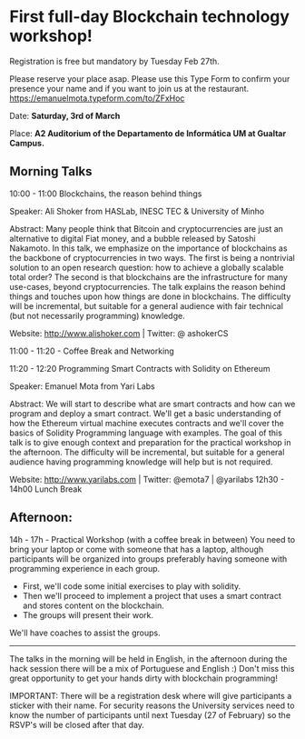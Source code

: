
# First full-day Blockchain technology workshop!

Registration is free but mandatory by Tuesday Feb 27th.

Please reserve your place asap.
Please use this Type Form to confirm your presence your name and if you want to join us at the restaurant. https://emanuelmota.typeform.com/to/ZFxHoc


Date: **Saturday, 3rd of March**

Place: **A2 Auditorium of the Departamento de Informática UM at Gualtar Campus.**

## Morning Talks

10:00 - 11:00 Blockchains, the reason behind things

Speaker: Ali Shoker from HASLab, INESC TEC & University of Minho

Abstract: Many people think that Bitcoin and cryptocurrencies are just an alternative to digital Fiat money, and a bubble released by Satoshi Nakamoto. In this talk, we emphasize on the importance of blockchains as the backbone of cryptocurrencies in two ways. The first is being a nontrivial solution to an open research question: how to achieve a globally scalable total order? The second is that blockchains are the infrastructure for many use-cases, beyond cryptocurrencies. The talk explains the reason behind things and touches upon how things are done in blockchains. The difficulty will be incremental, but suitable for a general audience with fair technical (but not necessarily programming) knowledge.

Website: http://www.alishoker.com | Twitter: @ ashokerCS

11:00 - 11:20 - Coffee Break and Networking

11:20 - 12:20 Programming Smart Contracts with Solidity on Ethereum

Speaker: Emanuel Mota from Yari Labs

Abstract: We will start to describe what are smart contracts and how can we program and deploy a smart contract. We'll get a basic understanding of how the Ethereum virtual machine executes contracts and we'll cover the basics of Solidity Programming language with examples. The goal of this talk is to give enough context and preparation for the practical workshop in the afternoon. The difficulty will be incremental, but suitable for a general audience having programming knowledge will help but is not required.

Website: http://www.yarilabs.com | Twitter: @emota7 | @yarilabs 12h30 - 14h00 Lunch Break

## Afternoon:

14h - 17h - Practical Workshop (with a coffee break in between) You need to bring your laptop or come with someone that has a laptop, although participants will be organized into groups preferably having someone with programming experience in each group.

- First, we'll code some initial exercises to play with solidity.
- Then we'll proceed to implement a project that uses a smart contract and stores content on the blockchain.
- The groups will present their work.

We'll have coaches to assist the groups.

----

The talks in the morning will be held in English, in the afternoon during the hack session there will be a mix of Portuguese and English :)
Don't miss this great opportunity to get your hands dirty with blockchain programming!

IMPORTANT:
There will be a registration desk where will give participants a sticker with their name. For security reasons the University services need to know the number of participants until next Tuesday (27 of February) so the RSVP's will be closed after that day.
